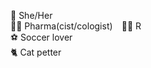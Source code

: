  🌈 She/Her ⠀⠀⠀  ⠀⠀⠀⠀⠀⠀⠀⠀⠀⠀⠀⠀⠀⠀⠀    
 👩‍🔬 Pharma(cist/cologist)⠀
 👩‍💻 R ⠀⠀⠀⠀⠀⠀      
 ⚽ Soccer lover  
 🐈 Cat petter
